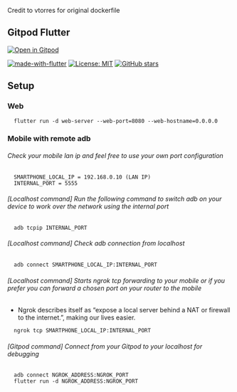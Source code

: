 Credit to vtorres for original dockerfile
## Gitpod Flutter


[![Open in Gitpod](https://gitpod.io/button/open-in-gitpod.svg)](https://gitpod.io/#https://github.com/krlaa/gitpod-flutter)

[![made-with-flutter](https://img.shields.io/badge/Made%20with-Gitpod-1f425f.svg)](https://www.python.org/)
[![License: MIT](https://img.shields.io/badge/License-MIT-1f425f.svg)](https://github.com/vtorres/youcheater/blob/master/LICENSE)
[![GitHub stars](https://img.shields.io/github/stars/vtorres/gitpod-flutter?style=social&label=Star)](https://github.com/vtorres/gitpod-flutter/)

## Setup

### Web

```
  flutter run -d web-server --web-port=8080 --web-hostname=0.0.0.0
```

### Mobile with remote adb

###### Check your mobile lan ip and feel free to use your own port configuration

```
  SMARTPHONE_LOCAL_IP = 192.168.0.10 (LAN IP)
  INTERNAL_PORT = 5555
```

###### [Localhost command] Run the following command to switch adb on your device to work over the network using the internal port

```
  adb tcpip INTERNAL_PORT
```

###### [Localhost command] Check adb connection from localhost

```
  adb connect SMARTPHONE_LOCAL_IP:INTERNAL_PORT
```

###### [Localhost command] Starts ngrok tcp forwarding to your mobile or if you prefer you can forward a chosen port on your router to the mobile

- Ngrok describes itself as “expose a local server behind a NAT or firewall to the internet.”, making our lives easier.

```
  ngrok tcp SMARTPHONE_LOCAL_IP:INTERNAL_PORT
```

###### [Gitpod command] Connect from your Gitpod to your localhost for debugging

```
  adb connect NGROK_ADDRESS:NGROK_PORT
  flutter run -d NGROK_ADDRESS:NGROK_PORT
```
